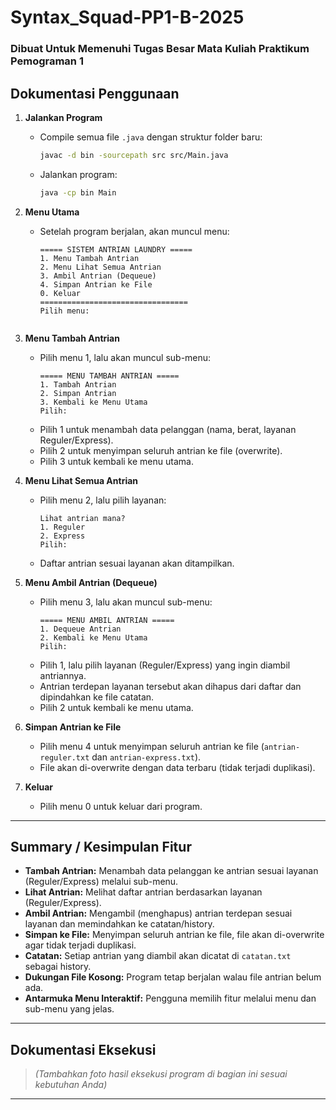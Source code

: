 # Syntax_Squad-PP1-B-2025

### Dibuat Untuk Memenuhi Tugas Besar Mata Kuliah Praktikum Pemograman 1

## Dokumentasi Penggunaan

1.  **Jalankan Program**

    - Compile semua file `.java` dengan struktur folder baru:

      ```sh
      javac -d bin -sourcepath src src/Main.java
      ```

    - Jalankan program:
      ```sh
      java -cp bin Main
      ```

2.  **Menu Utama**

    - Setelah program berjalan, akan muncul menu:
      ```
      ===== SISTEM ANTRIAN LAUNDRY =====
      1. Menu Tambah Antrian
      2. Menu Lihat Semua Antrian
      3. Ambil Antrian (Dequeue)
      4. Simpan Antrian ke File
      0. Keluar
      =================================
      Pilih menu:
      ```

    ```

    ```

3.  **Menu Tambah Antrian**

    - Pilih menu 1, lalu akan muncul sub-menu:
      ```
      ===== MENU TAMBAH ANTRIAN =====
      1. Tambah Antrian
      2. Simpan Antrian
      3. Kembali ke Menu Utama
      Pilih:
      ```
    - Pilih 1 untuk menambah data pelanggan (nama, berat, layanan Reguler/Express).
    - Pilih 2 untuk menyimpan seluruh antrian ke file (overwrite).
    - Pilih 3 untuk kembali ke menu utama.

4.  **Menu Lihat Semua Antrian**

    - Pilih menu 2, lalu pilih layanan:
      ```
      Lihat antrian mana?
      1. Reguler
      2. Express
      Pilih:
      ```
    - Daftar antrian sesuai layanan akan ditampilkan.

5.  **Menu Ambil Antrian (Dequeue)**

    - Pilih menu 3, lalu akan muncul sub-menu:
      ```
      ===== MENU AMBIL ANTRIAN =====
      1. Dequeue Antrian
      2. Kembali ke Menu Utama
      Pilih:
      ```
    - Pilih 1, lalu pilih layanan (Reguler/Express) yang ingin diambil antriannya.
    - Antrian terdepan layanan tersebut akan dihapus dari daftar dan dipindahkan ke file catatan.
    - Pilih 2 untuk kembali ke menu utama.

6.  **Simpan Antrian ke File**

    - Pilih menu 4 untuk menyimpan seluruh antrian ke file (`antrian-reguler.txt` dan `antrian-express.txt`).
    - File akan di-overwrite dengan data terbaru (tidak terjadi duplikasi).

7.  **Keluar**
    - Pilih menu 0 untuk keluar dari program.

---

## Summary / Kesimpulan Fitur

- **Tambah Antrian:** Menambah data pelanggan ke antrian sesuai layanan (Reguler/Express) melalui sub-menu.
- **Lihat Antrian:** Melihat daftar antrian berdasarkan layanan (Reguler/Express).
- **Ambil Antrian:** Mengambil (menghapus) antrian terdepan sesuai layanan dan memindahkan ke catatan/history.
- **Simpan ke File:** Menyimpan seluruh antrian ke file, file akan di-overwrite agar tidak terjadi duplikasi.
- **Catatan:** Setiap antrian yang diambil akan dicatat di `catatan.txt` sebagai history.
- **Dukungan File Kosong:** Program tetap berjalan walau file antrian belum ada.
- **Antarmuka Menu Interaktif:** Pengguna memilih fitur melalui menu dan sub-menu yang jelas.

---

## Dokumentasi Eksekusi

> _(Tambahkan foto hasil eksekusi program di bagian ini sesuai kebutuhan Anda)_

---
